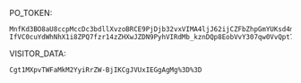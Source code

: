 PO_TOKEN:
```
MnfKd3BO8aU8ccpMccDc3bdllXvzoBRCE9PjDjb32vxVIMA4ljJ62ijCZFbZhpGmYUKsd4mp9EV7sHUEMAOOk73R-IfVC0cuYdWhNhX1i8ZPQ7fzr14zZHXwJZDN9PyhVIRdMb_kznDQp8EobVvY307qw0VvQpt7sw==
```
VISITOR_DATA:
```
Cgt1MXpvTWFaMkM2YyiRrZW-BjIKCgJVUxIEGgAgMg%3D%3D
```
